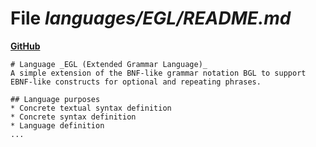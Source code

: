 # File _languages/EGL/README.md_
**[GitHub](https://github.com/softlang/yas/blob/master/languages/EGL/README.md)**
```
# Language _EGL (Extended Grammar Language)_
A simple extension of the BNF-like grammar notation BGL to support EBNF-like constructs for optional and repeating phrases.

## Language purposes
* Concrete textual syntax definition
* Concrete syntax definition
* Language definition
...
```

